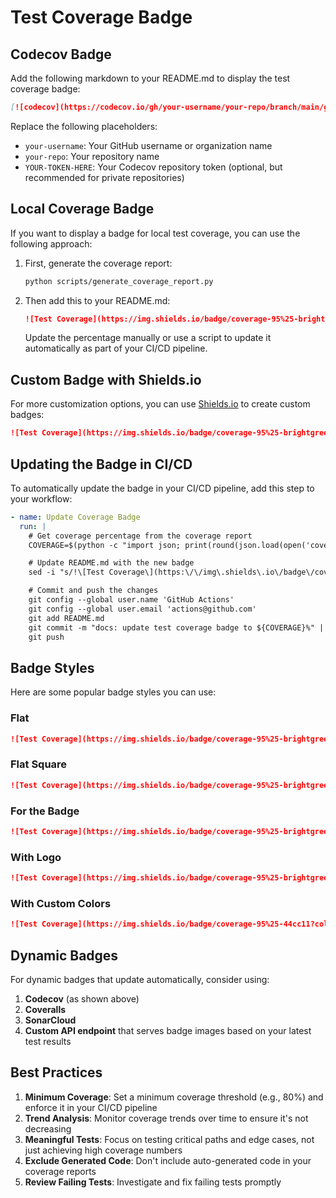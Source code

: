 # Test Coverage Badge

## Codecov Badge

Add the following markdown to your README.md to display the test coverage badge:

```markdown
[![codecov](https://codecov.io/gh/your-username/your-repo/branch/main/graph/badge.svg?token=YOUR-TOKEN-HERE)](https://codecov.io/gh/your-username/your-repo)
```

Replace the following placeholders:
- `your-username`: Your GitHub username or organization name
- `your-repo`: Your repository name
- `YOUR-TOKEN-HERE`: Your Codecov repository token (optional, but recommended for private repositories)

## Local Coverage Badge

If you want to display a badge for local test coverage, you can use the following approach:

1. First, generate the coverage report:
   ```bash
   python scripts/generate_coverage_report.py
   ```

2. Then add this to your README.md:
   ```markdown
   ![Test Coverage](https://img.shields.io/badge/coverage-95%25-brightgreen)
   ```

   Update the percentage manually or use a script to update it automatically as part of your CI/CD pipeline.

## Custom Badge with Shields.io

For more customization options, you can use [Shields.io](https://shields.io/) to create custom badges:

```markdown
![Test Coverage](https://img.shields.io/badge/coverage-95%25-brightgreen?logo=python&logoColor=white&style=for-the-badge&label=Test%20Coverage)
```

## Updating the Badge in CI/CD

To automatically update the badge in your CI/CD pipeline, add this step to your workflow:

```yaml
- name: Update Coverage Badge
  run: |
    # Get coverage percentage from the coverage report
    COVERAGE=$(python -c "import json; print(round(json.load(open('coverage.json'))['totals']['percent_covered'], 2))")

    # Update README.md with the new badge
    sed -i "s/!\[Test Coverage\](https:\/\/img\.shields\.io\/badge\/coverage-)[0-9.]*%25/![Test Coverage](https:\/\/img\.shields\.io\/badge\/coverage-${COVERAGE}%25/g" README.md

    # Commit and push the changes
    git config --global user.name 'GitHub Actions'
    git config --global user.email 'actions@github.com'
    git add README.md
    git commit -m "docs: update test coverage badge to ${COVERAGE}%" || true
    git push
```

## Badge Styles

Here are some popular badge styles you can use:

### Flat
```markdown
![Test Coverage](https://img.shields.io/badge/coverage-95%25-brightgreen?style=flat)
```

### Flat Square
```markdown
![Test Coverage](https://img.shields.io/badge/coverage-95%25-brightgreen?style=flat-square)
```

### For the Badge
```markdown
![Test Coverage](https://img.shields.io/badge/coverage-95%25-brightgreen?style=for-the-badge)
```

### With Logo
```markdown
![Test Coverage](https://img.shields.io/badge/coverage-95%25-brightgreen?logo=python&logoColor=white)
```

### With Custom Colors
```markdown
![Test Coverage](https://img.shields.io/badge/coverage-95%25-44cc11?color=44cc11&labelColor=555555&style=flat)
```

## Dynamic Badges

For dynamic badges that update automatically, consider using:

1. **Codecov** (as shown above)
2. **Coveralls**
3. **SonarCloud**
4. **Custom API endpoint** that serves badge images based on your latest test results

## Best Practices

1. **Minimum Coverage**: Set a minimum coverage threshold (e.g., 80%) and enforce it in your CI/CD pipeline
2. **Trend Analysis**: Monitor coverage trends over time to ensure it's not decreasing
3. **Meaningful Tests**: Focus on testing critical paths and edge cases, not just achieving high coverage numbers
4. **Exclude Generated Code**: Don't include auto-generated code in your coverage reports
5. **Review Failing Tests**: Investigate and fix failing tests promptly
